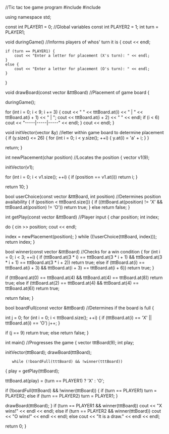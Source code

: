 //Tic tac toe game program
#include <vector>
#include <iostream>

using namespace std;

const int PLAYER1 = 0;              //Global variables
const int PLAYER2 = 1;
int turn = PLAYER1;


void duringGame()                   //Informs players of whos' turn it is
{
    cout << endl;
   
    if (turn == PLAYER1) {
        cout << "Enter a letter for placement (X's turn): " << endl;
    }
    else {
        cout << "Enter a letter for placement (O's turn): " << endl;
    }
}

void drawBoard(const vector <char> &tttBoard)       //Placement of game board
{

duringGame();

for (int i = 0; i < 9; i += 3)
{
cout << "  " << tttBoard.at(i) << "  |  " << tttBoard.at(i + 1) << "  |  ";
cout << tttBoard.at(i + 2) << "  " << endl;
if (i < 6)
cout << "-----|-----|-----" << endl;
}
cout << endl;
}

void initVector(vector <char> &y)               //letter within game board to determine placement
{
if (y.size() <= 26)
{
for (int i = 0; i < y.size(); ++i)
{
y.at(i) = 'a' + i;
}
}

return;
}

int newPlacement(char position)                 //Locates the position
{
vector <char> v1(9);

initVector(v1);

for (int i = 0; i < v1.size(); ++i)
{
if (position == v1.at(i))
return i;
}

return 10;
}

bool userChoice(const vector <char> &tttBoard, int position)                //Determines position availability
{
if (position < tttBoard.size())
{
if ((tttBoard.at(position) != 'X' && tttBoard.at(position) != 'O'))
return true;
}
else
return false;
}

int getPlay(const vector <char> &tttBoard)                      //Player input
{
char position;
int index;

do
{
cin >> position;
cout << endl;

index = newPlacement(position);
} while ((!userChoice(tttBoard, index)));
return index;
}

bool winner(const vector <char> &tttBoard)                      //Checks for a win condition
{
for (int i = 0; i < 3; ++i)
{
if (tttBoard.at(3 * i) == tttBoard.at(3 * i + 1)
&& tttBoard.at(3 * i + 1) == tttBoard.at(3 * i + 2))
return true;
else if (tttBoard.at(i) == tttBoard.at(i + 3) && tttBoard.at(i + 3) == tttBoard.at(i + 6))
return true;
}

if (tttBoard.at(0) == tttBoard.at(4) && tttBoard.at(4) == tttBoard.at(8))
return true;
else if (tttBoard.at(2) == tttBoard.at(4) && tttBoard.at(4) == tttBoard.at(6))
return true;

return false;
}

bool boardFull(const vector <char> &tttBoard)                   //Determines if the board is full
{

int j = 0;
for (int i = 0; i < tttBoard.size(); ++i)
{
if (tttBoard.at(i) == 'X' || tttBoard.at(i) == 'O')
j++;
}

if (j == 9)
return true;
else
return false;
}


int main()                                              //Progresses the game
{
vector <char> tttBoard(9);
int play;

initVector(tttBoard);
drawBoard(tttBoard);

       while (!boardFull(tttBoard) && !winner(tttBoard))
{
play = getPlay(tttBoard);

tttBoard.at(play) = (turn == PLAYER1) ? 'X' : 'O';


if (!boardFull(tttBoard) && !winner(tttBoard))
{
if (turn == PLAYER1)
turn = PLAYER2;
else if (turn == PLAYER2)
turn = PLAYER1;
}

drawBoard(tttBoard);
}
if (turn == PLAYER1 && winner(tttBoard))
cout << "X wins!" << endl << endl;
else if (turn == PLAYER2 && winner(tttBoard))
cout << "O wins!" << endl << endl;
else
cout << "It is a draw." << endl << endl;


return 0;
}


